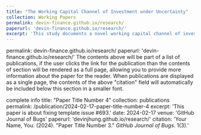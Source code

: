 ```yaml
---
title: "The Working Capital Channel of Investment under Uncertainty"
collection: Working Papers
permalink: devin-finance.github.io/research/
paperurl: 'devin-finance.github.io/research/'
excerpt: 'This study documents a novel working capital channel of investment under uncertainty, wherein uncertainty affects investment not through adjustment costs or irreversibility but through working capital and cash flows. The uncertainty comes from a prevalent supply chain phenomenon known as the bullwhip effect, where demand volatility is amplified upstream along the supply chain from retailers to raw materials suppliers.'
---
```


permalink: devin-finance.github.io/research/
paperurl: 'devin-finance.github.io/research/'
The contents above will be part of a list of publications, if the user clicks the link for the publication than the contents of section will be rendered as a full page, allowing you to provide more information about the paper for the reader. When publications are displayed as a single page, the contents of the above "citation" field will automatically be included below this section in a smaller font.

complete info
title: "Paper Title Number 4"
collection: publications
permalink: /publication/2024-02-17-paper-title-number-4
excerpt: 'This paper is about fixing template issue #693.'
date: 2024-02-17
venue: 'GitHub Journal of Bugs'
paperurl: 'devinjhung.github.io/research/'
citation: 'Your Name, You. (2024). &quot;Paper Title Number 3.&quot; <i>GitHub Journal of Bugs</i>. 1(3).'
